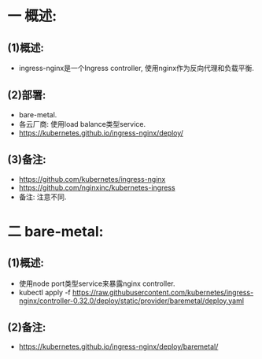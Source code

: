 # 一 概述:
## (1)概述:
- ingress-nginx是一个Ingress controller, 使用nginx作为反向代理和负载平衡.

## (2)部署:
- bare-metal.
- 各云厂商: 使用load balance类型service.
- https://kubernetes.github.io/ingress-nginx/deploy/

## (3)备注:
- https://github.com/kubernetes/ingress-nginx
- https://github.com/nginxinc/kubernetes-ingress
- 备注: 注意不同.

# 二 bare-metal:
## (1)概述:
- 使用node port类型service来暴露nginx controller.
- kubectl apply -f https://raw.githubusercontent.com/kubernetes/ingress-nginx/controller-0.32.0/deploy/static/provider/baremetal/deploy.yaml 
## (2)备注:
- https://kubernetes.github.io/ingress-nginx/deploy/baremetal/
